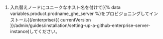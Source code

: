 1. 入れ替えノードにユニークなホスト名を付けて[{% data variables.product.prodname_ghe_server %}をプロビジョニングしてインストール](/enterprise/{{ currentVersion }}/admin/guides/installation/setting-up-a-github-enterprise-server-instance)してください。
